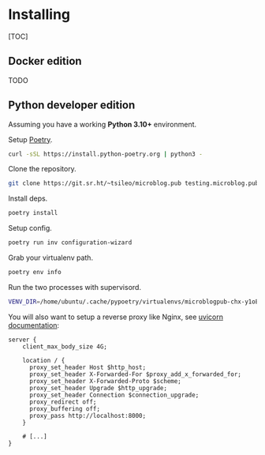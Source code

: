 # Installing

[TOC]

## Docker edition

TODO

## Python developer edition

Assuming you have a working **Python 3.10+** environment. 

Setup [Poetry](https://python-poetry.org/docs/master/#installing-with-the-official-installer).

```bash
curl -sSL https://install.python-poetry.org | python3 -
```

Clone the repository.

```bash
git clone https://git.sr.ht/~tsileo/microblog.pub testing.microblog.pub
```

Install deps.

```bash
poetry install
```

Setup config.

```bash
poetry run inv configuration-wizard
```

Grab your virtualenv path.

```bash
poetry env info
```

Run the two processes with supervisord.

```bash
VENV_DIR=/home/ubuntu/.cache/pypoetry/virtualenvs/microblogpub-chx-y1oE-py3.10 poetry run supervisord -c misc/supervisord.conf -n
```

You will also want to setup a reverse proxy like Nginx, see [uvicorn documentation](https://www.uvicorn.org/deployment/#running-behind-nginx):

```nginx
server {
    client_max_body_size 4G;

    location / {
      proxy_set_header Host $http_host;
      proxy_set_header X-Forwarded-For $proxy_add_x_forwarded_for;
      proxy_set_header X-Forwarded-Proto $scheme;
      proxy_set_header Upgrade $http_upgrade;
      proxy_set_header Connection $connection_upgrade;
      proxy_redirect off;
      proxy_buffering off;
      proxy_pass http://localhost:8000;
    }

    # [...]
}

```
